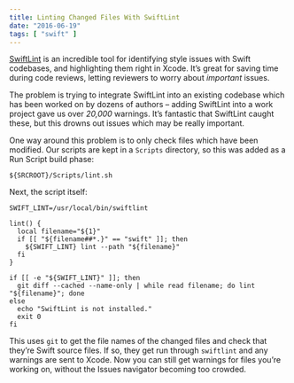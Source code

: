 ```yaml
---
title: Linting Changed Files With SwiftLint
date: "2016-06-19"
tags: [ "swift" ]
---
```


[SwiftLint](https://github.com/realm/SwiftLint) is an incredible tool for identifying style issues with Swift codebases, and highlighting them right in Xcode. It’s great for saving time during code reviews, letting reviewers to worry about _important_ issues.

The problem is trying to integrate SwiftLint into an existing codebase which has been worked on by dozens of authors – adding SwiftLint into a work project gave us over _20,000_ warnings. It’s fantastic that SwiftLint caught these, but this drowns out issues which may be really important.

One way around this problem is to only check files which have been modified. Our scripts are kept in a `Scripts` directory, so this was added as a Run Script build phase:

```
${SRCROOT}/Scripts/lint.sh
```

Next, the script itself:

```
SWIFT_LINT=/usr/local/bin/swiftlint

lint() {
  local filename="${1}"
  if [[ "${filename##*.}" == "swift" ]]; then
    ${SWIFT_LINT} lint --path "${filename}"
  fi
}

if [[ -e "${SWIFT_LINT}" ]]; then
  git diff --cached --name-only | while read filename; do lint "${filename}"; done
else
  echo "SwiftLint is not installed."
  exit 0
fi
```

This uses `git` to get the file names of the changed files and check that they’re Swift source files. If so, they get run through `swiftlint` and any warnings are sent to Xcode. Now you can still get warnings for files you’re working on, without the Issues navigator becoming too crowded.
